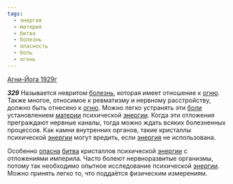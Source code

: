 ```yaml
---
tags:
  - энергия
  - материя
  - битва
  - болезнь
  - опасность
  - боль
  - огонь
---
```


[Агни-Йога 1929г](https://127.0.0.1:4002/agni/1929)

___329___
Называется невритом [болезнь](../../../tags/#болезнь), которая имеет отношение к [огню](../../../tags/#огонь). Также многое, относимое к ревматизму и нервному расстройству, должно быть отнесено к [огню](../../../tags/#огонь). Можно легко устранять эти [боли](../../../tags/#боль) установлением [материи](../../../tags/#материя) психической [энергии](../../../tags/#[энергия](../../../tags/#энергия)). Когда эти отложения преграждают нервные каналы, тогда можно ждать всяких болезненных процессов. Как камни внутренних органов, такие кристаллы психической [энергии](../../../tags/#[энергия](../../../tags/#энергия)) могут вредить, если [энергия](../../../tags/#энергия) не использована.   

Особенно [опасна](../../../tags/#опасность) [битва](../../../tags/#битва) кристаллов психической [энергии](../../../tags/#[энергия](../../../tags/#энергия)) с отложениями империла. Часто болеют нервноразвитые организмы, потому так необходимо опытное исследование психической [энергии](../../../tags/#[энергия](../../../tags/#энергия)). Можно принять легко то, что поддаётся физическим измерениям.